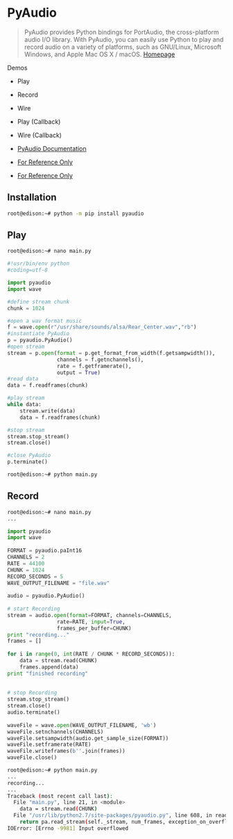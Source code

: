# PyAudio

> PyAudio provides Python bindings for PortAudio, the cross-platform audio I/O library. With PyAudio, you can easily use Python to play and record audio on a variety of platforms, such as GNU/Linux, Microsoft Windows, and Apple Mac OS X / macOS. [Homepage](https://people.csail.mit.edu/hubert/pyaudio/)

Demos

- Play
- Record
- Wire
- Play (Callback)
- Wire (Callback)

- [PyAudio Documentation](https://people.csail.mit.edu/hubert/pyaudio/docs/)
- [For Reference Only](http://stackoverflow.com/questions/33513522/when-installing-pyaudio-pip-cannot-find-portaudio-h-in-usr-local-include)
- [For Reference Only](https://jfraj.github.io/2015/06/17/recording_audio.html)

## Installation

```sh
root@edison:~# python -m pip install pyaudio
```

## Play

```sh
root@edison:~# nano main.py 
```

```python
#!usr/bin/env python  
#coding=utf-8  

import pyaudio  
import wave  

#define stream chunk   
chunk = 1024  

#open a wav format music  
f = wave.open(r"/usr/share/sounds/alsa/Rear_Center.wav","rb")  
#instantiate PyAudio  
p = pyaudio.PyAudio()  
#open stream  
stream = p.open(format = p.get_format_from_width(f.getsampwidth()),  
                channels = f.getnchannels(),  
                rate = f.getframerate(),  
                output = True)  
#read data  
data = f.readframes(chunk)  

#play stream  
while data:  
    stream.write(data)  
    data = f.readframes(chunk)  

#stop stream  
stream.stop_stream()  
stream.close()  

#close PyAudio  
p.terminate()
```

```sh
root@edison:~# python main.py 
```

## Record

```sh
root@edison:~# nano main.py 
...
```

```python
import pyaudio
import wave
 
FORMAT = pyaudio.paInt16
CHANNELS = 2
RATE = 44100
CHUNK = 1024
RECORD_SECONDS = 5
WAVE_OUTPUT_FILENAME = "file.wav"
 
audio = pyaudio.PyAudio()
 
# start Recording
stream = audio.open(format=FORMAT, channels=CHANNELS,
                rate=RATE, input=True,
                frames_per_buffer=CHUNK)
print "recording..."
frames = []
 
for i in range(0, int(RATE / CHUNK * RECORD_SECONDS)):
    data = stream.read(CHUNK)
    frames.append(data)
print "finished recording"
 
 
# stop Recording
stream.stop_stream()
stream.close()
audio.terminate()
 
waveFile = wave.open(WAVE_OUTPUT_FILENAME, 'wb')
waveFile.setnchannels(CHANNELS)
waveFile.setsampwidth(audio.get_sample_size(FORMAT))
waveFile.setframerate(RATE)
waveFile.writeframes(b''.join(frames))
waveFile.close()
```

```sh
root@edison:~# python main.py 
...
recording...
...
Traceback (most recent call last):
  File "main.py", line 21, in <module>
    data = stream.read(CHUNK)
  File "/usr/lib/python2.7/site-packages/pyaudio.py", line 608, in read
    return pa.read_stream(self._stream, num_frames, exception_on_overflow)
IOError: [Errno -9981] Input overflowed
```